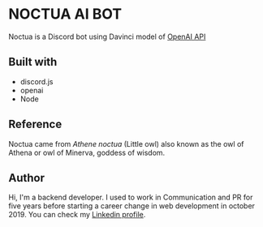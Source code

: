# NOCTUA AI BOT

Noctua is a Discord bot using Davinci model of [OpenAI API](https://beta.openai.com/docs/introduction)

## Built with

- discord.js
- openai
- Node

## Reference

Noctua came from _Athene noctua_ (Little owl) also known as the owl of Athena or owl of Minerva, goddess of wisdom.

## Author

Hi, I'm a backend developer. I used to work in Communication and PR for five years before starting a career change in web development in october 2019.
You can check my [Linkedin profile](https://www.linkedin.com/in/melanie-caro/).
